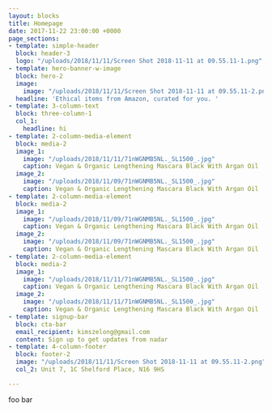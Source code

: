 ```yaml
---
layout: blocks
title: Homepage
date: 2017-11-22 23:00:00 +0000
page_sections:
- template: simple-header
  block: header-3
  logo: "/uploads/2018/11/11/Screen Shot 2018-11-11 at 09.55.11-1.png"
- template: hero-banner-w-image
  block: hero-2
  image:
    image: "/uploads/2018/11/11/Screen Shot 2018-11-11 at 09.55.11-2.png"
  headline: 'Ethical items from Amazon, curated for you. '
- template: 3-column-text
  block: three-column-1
  col_1:
    headline: hi
- template: 2-column-media-element
  block: media-2
  image_1:
    image: "/uploads/2018/11/11/71nWGNMB5NL._SL1500_.jpg"
    caption: Vegan & Organic Lengthening Mascara Black With Argan Oil
  image_2:
    image: "/uploads/2018/11/09/71nWGNMB5NL._SL1500_.jpg"
    caption: Vegan & Organic Lengthening Mascara Black With Argan Oil
- template: 2-column-media-element
  block: media-2
  image_1:
    image: "/uploads/2018/11/09/71nWGNMB5NL._SL1500_.jpg"
    caption: Vegan & Organic Lengthening Mascara Black With Argan Oil
  image_2:
    image: "/uploads/2018/11/09/71nWGNMB5NL._SL1500_.jpg"
    caption: Vegan & Organic Lengthening Mascara Black With Argan Oil
- template: 2-column-media-element
  block: media-2
  image_1:
    image: "/uploads/2018/11/11/71nWGNMB5NL._SL1500_.jpg"
    caption: Vegan & Organic Lengthening Mascara Black With Argan Oil
  image_2:
    image: "/uploads/2018/11/11/71nWGNMB5NL._SL1500_.jpg"
    caption: Vegan & Organic Lengthening Mascara Black With Argan Oil
- template: signup-bar
  block: cta-bar
  email_recipient: kimszelong@gmail.com
  content: Sign up to get updates from nadar
- template: 4-column-footer
  block: footer-2
  image: "/uploads/2018/11/11/Screen Shot 2018-11-11 at 09.55.11-2.png"
  col_2: Unit 7, 1C Shelford Place, N16 9HS

---
```

foo bar